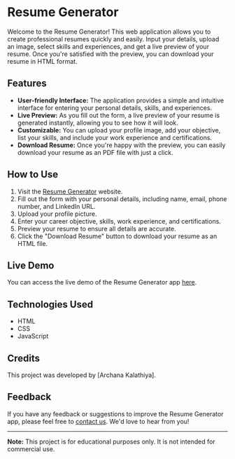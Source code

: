 # Resume Generator

Welcome to the Resume Generator! This web application allows you to create professional resumes quickly and easily. Input your details, upload an image, select skills and experiences, and get a live preview of your resume. Once you're satisfied with the preview, you can download your resume in HTML format.

## Features

- **User-friendly Interface:** The application provides a simple and intuitive interface for entering your personal details, skills, and experiences.
- **Live Preview:** As you fill out the form, a live preview of your resume is generated instantly, allowing you to see how it will look.
- **Customizable:** You can upload your profile image, add your objective, list your skills, and include your work experience and certifications.
- **Download Resume:** Once you're happy with the preview, you can easily download your resume as an PDF file with just a click.

## How to Use

1. Visit the [Resume Generator](https://archanakalathiya.github.io/resume-generator/) website.
2. Fill out the form with your personal details, including name, email, phone number, and LinkedIn URL.
3. Upload your profile picture.
4. Enter your career objective, skills, work experience, and certifications.
5. Preview your resume to ensure all details are accurate.
6. Click the "Download Resume" button to download your resume as an HTML file.

## Live Demo

You can access the live demo of the Resume Generator app [here](https://archanakalathiya.github.io/resume-generator/).

## Technologies Used

- HTML
- CSS
- JavaScript

## Credits

This project was developed by [Archana Kalathiya].

## Feedback

If you have any feedback or suggestions to improve the Resume Generator app, please feel free to [contact us](mailto:archanakalathiya91@gmail.com). We'd love to hear from you!

---

**Note:** This project is for educational purposes only. It is not intended for commercial use.
